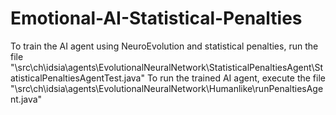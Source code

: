 # Emotional-AI-Statistical-Penalties

To train the AI agent using NeuroEvolution and statistical penalties, run the file "\src\ch\idsia\agents\EvolutionalNeuralNetwork\StatisticalPenaltiesAgent\StatisticalPenaltiesAgentTest.java"
To run the trained AI agent, execute the file "\src\ch\idsia\agents\EvolutionalNeuralNetwork\Humanlike\runPenaltiesAgent.java"
